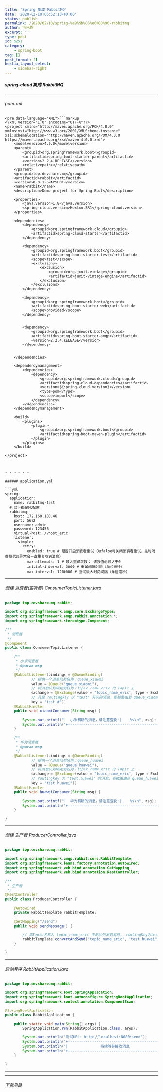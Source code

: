 ```yaml
---
title: 'Spring 集成 RabbitMQ'
date: '2020-02-10T05:52:13+00:00'
status: publish
permalink: /2020/02/10/spring-%e9%9b%86%e6%88%90-rabbitmq
author: 毛巳煜
excerpt: ''
type: post
id: 5251
category:
    - spring-boot
tag: []
post_format: []
hestia_layout_select:
    - sidebar-right
---
```

##### spring-cloud 集成 RabbitMQ

- - - - - -

###### pom.xml

```
<pre data-language="XML">```markup
<?xml version="1.0" encoding="UTF-8"??>
<project xmlns="http://maven.apache.org/POM/4.0.0" xmlns:xsi="http://www.w3.org/2001/XMLSchema-instance" xsi:schemalocation="http://maven.apache.org/POM/4.0.0 https://maven.apache.org/xsd/maven-4.0.0.xsd">
    <modelversion>4.0.0</modelversion>
    <parent>
        <groupid>org.springframework.boot</groupid>
        <artifactid>spring-boot-starter-parent</artifactid>
        <version>2.2.4.RELEASE</version>
        <relativepath></relativepath> 
    </parent>
    <groupid>top.devshare.mq</groupid>
    <artifactid>rabbit</artifactid>
    <version>0.0.1-SNAPSHOT</version>
    <name>rabbit</name>
    <description>Demo project for Spring Boot</description>

    <properties>
        <java.version>1.8</java.version>
        <spring-cloud.version>Hoxton.SR1</spring-cloud.version>
    </properties>

    <dependencies>
        <dependency>
            <groupid>org.springframework.cloud</groupid>
            <artifactid>spring-cloud-starter</artifactid>
        </dependency>

        <dependency>
            <groupid>org.springframework.boot</groupid>
            <artifactid>spring-boot-starter-test</artifactid>
            <scope>test</scope>
            <exclusions>
                <exclusion>
                    <groupid>org.junit.vintage</groupid>
                    <artifactid>junit-vintage-engine</artifactid>
                </exclusion>
            </exclusions>
        </dependency>

        <dependency>
            <groupid>org.springframework.boot</groupid>
            <artifactid>spring-boot-starter-web</artifactid>
            <scope>provided</scope>
        </dependency>

        
        <dependency>
            <groupid>org.springframework.boot</groupid>
            <artifactid>spring-boot-starter-amqp</artifactid>
            <version>2.2.4.RELEASE</version>
        </dependency>


    </dependencies>

    <dependencymanagement>
        <dependencies>
            <dependency>
                <groupid>org.springframework.cloud</groupid>
                <artifactid>spring-cloud-dependencies</artifactid>
                <version>${spring-cloud.version}</version>
                <type>pom</type>
                <scope>import</scope>
            </dependency>
        </dependencies>
    </dependencymanagement>

    <build>
        <plugins>
            <plugin>
                <groupid>org.springframework.boot</groupid>
                <artifactid>spring-boot-maven-plugin</artifactid>
            </plugin>
        </plugins>
    </build>

</project>


```
```

- - - - - -

###### application.yml

```yml
spring:
  application:
    name: rabbitmq-test
  # 以下都是MQ配置
  rabbitmq:
    host: 172.160.180.46
    port: 5672
    username: admin
    password: 123456
    virtual-host: /vhost_eric
    listener:
      simple:
        retry:
          enabled: true # 是否开启消费者重试（为false时关闭消费者重试，这时消费端代码异常会一直重复收到消息）
          max-attempts: 1 # 最大重试次数； 该数值必须大于0
          initial-interval: 5000 # 重试间隔时间（单位毫秒）
          max-interval: 1200000 # 重试最大时间间隔（单位毫秒）

```

- - - - - -

###### 创建 消费者(监听者) ConsumerTopicListener.java

```java
package top.devshare.mq.rabbit;

import org.springframework.amqp.core.ExchangeTypes;
import org.springframework.amqp.rabbit.annotation.*;
import org.springframework.stereotype.Component;

/**
 * 消费者
 */
@Component
public class ConsumerTopicListener {

    /**
     * 小米消费者
     * @param msg
     */
    @RabbitListener(bindings = @QueueBinding(
            // 提供一个消息队列名为：queue_xiaomi
            value = @Queue("queue_xiaomi"),
            // 将消息队列绑定到名为：topic_name_eric 的 Topic 上
            exchange = @Exchange(value = "topic_name_eric", type = ExchangeTypes.TOPIC),
            // 凡是 routingkey 以 "test" 开头的消息，都被路由到 queue_xiaomi 这个消息队列上
            key = "test.#"))
    @RabbitHandler
    public void xiaomiConsumer(String msg) {

        System.out.printf("|  小米有新的消息，请注意查收:|    %s\n", msg);
        System.out.println("+----------------------------------------------+");
    }

    /**
     * 华为消费者
     * @param msg
     */
    @RabbitListener(bindings = @QueueBinding(
            // 提供一个消息队列名为：queue_huawei
            value = @Queue("queue_huawei"),
            // 将消息队列绑定到名为：topic_name_eric 的 Topic 上
            exchange = @Exchange(value = "topic_name_eric", type = ExchangeTypes.TOPIC),
            // routingkey 为 "test.huawei" 的消息，都被路由到 queue_huawei 这个消息队列上
            key = "test.huawei"))
    @RabbitHandler
    public void huaweiConsumer(String msg) {

        System.out.printf("|  华为有新的消息，请注意查收:|    %s\n", msg);
        System.out.println("+----------------------------------------------+");
    }

}

```

- - - - - -

###### 创建 生产者 ProducerController.java

```java
package top.devshare.mq.rabbit;

import org.springframework.amqp.rabbit.core.RabbitTemplate;
import org.springframework.beans.factory.annotation.Autowired;
import org.springframework.web.bind.annotation.GetMapping;
import org.springframework.web.bind.annotation.RestController;

/**
 * 生产者
 */
@RestController
public class ProducerController {

    @Autowired
    private RabbitTemplate rabbitTemplate;

    @GetMapping("/send")
    public void sendMessage() {

        // 向Topic名称为 topic_name_eric 中的队列发送消息， routingKey为test.huawei
        rabbitTemplate.convertAndSend("topic_name_eric", "test.huawei", "Hello RabbitMQ");
    }

}

```

- - - - - -

###### 启动程序 RabbitApplication.java

```java
package top.devshare.mq.rabbit;

import org.springframework.boot.SpringApplication;
import org.springframework.boot.autoconfigure.SpringBootApplication;
import org.springframework.context.annotation.ComponentScan;

@SpringBootApplication
public class RabbitApplication {

    public static void main(String[] args) {
        SpringApplication.run(RabbitApplication.class, args);

        System.out.println("测试URL: http://localhost:8080/send");
        System.out.println("+----------------------------------------------+");
        System.out.println("|               持续等待接收消息                  |");
        System.out.println("+----------------------------------------------+");
    }

}

```

- - - - - -

- - - - - -

###### [下载项目](https://share.weiyun.com/5mB27Pq "下载项目")